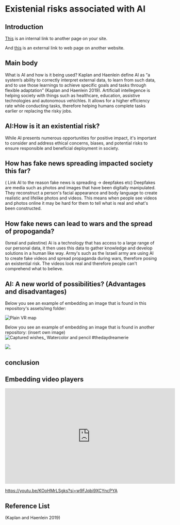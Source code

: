 # Existenial risks associated with AI


## Introduction
[This](https://github.com/2205845/CS220AU-DP/blob/main/assessement.md) is an internal link to another page on your site. 

And [this](https://navigatingthedigitalworld.com/docs/cs220/cs220au) is an external link to web page on another website. 

## Main body
What is AI and how is it being used?
Kaplan and Haenlein define AI as “a system’s ability to correctly interpret external data, to learn from such data, and to use those learnings to achieve specific goals and tasks through flexible adaptation” (Kaplan and Haenlein 2019). Artificiall intellegence is helping society with things such as healthcare, education, assistive technologies and autonomous vehichles. It allows for a higher efficiency rate while conducting tasks, therefore helping humans complete tasks earlier or replacing the risky jobs.


## AI:How is it an existential risk?
While AI presents numerous opportunities for positive impact, it's important to consider and address ethical concerns, biases, and potential risks to ensure responsible and beneficial deployment in society.




## How has fake news spreading impacted society this far?
( Link AI to the reason fake news is spreading -> deepfakes etc)
Deepfakes are media such as photos and images that have been digitally manipulated. They reconstruct a person's facial appearance and body language to create realistic and lifelike photos and videos. This means when people see videos and photos online it may be hard for them to tell what is real and what's been constructed.  



## How fake news can lead to wars and the spread of propoganda? 
(Isreal and palestine)
Ai is a technology that has access to a large range of our personal data, it then uses this data to gather knowledge and develop solutions in a human like way. Army's such as the Israeli army are using AI to create fake videos and spread propaganda during wars, therefore posing an existential risk. The videos look real and therefore people can't comprehend what to believe.  

 



## AI: A new world of possibilities? (Advantages and disadvantages)





Below you see an example of embedding an image that is found in this repository's assets/img folder: 

![Plain VR map](assets/img/vr-map-plain.svg)

Below you see an example of embedding an image that is found in another repository:
(insert own image)
![Captured wishes_  Watercolor and pencil #thedaydreamerie](https://github.com/khofstadter/CS220AU-DP/assets/149805618/a06400e6-d7cd-4602-adf0-b0bd1f2925ff)

![](https://khofstadter.com/assets/img/2005-04-01-khofstadter-painting-chien.jpg). 
## conclusion
## Embedding video players

<iframe width="560" height="315" src="https://www.youtube.com/embed/lfPJ7Tz4JGs" title="YouTube video player" frameborder="0" allow="accelerometer; autoplay; clipboard-write; encrypted-media; gyroscope; picture-in-picture" allowfullscreen></iframe>

<https://youtu.be/KOoHMrLSgks?si=w9FJqbi9XCYncPYA>

## Reference List
(Kaplan and Haenlein 2019)



